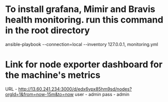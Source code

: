 # To install grafana, Mimir and Bravis health monitoring. run this command in the root directory
ansible-playbook --connection=local --inventory 127.0.0.1, monitoring.yml

# Link for  node exporter dashboard for the machine's metrics 
 URL - http://13.60.241.234:3000/d/edx6vpx85hm9sd/nodes?orgId=1&from=now-15m&to=now
 user - admin
 pass - admin

